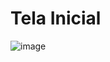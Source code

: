 # Tela Inicial
![image](https://github.com/APLGABRIEL/QuizProva/assets/102994698/8baedd22-3a2e-4750-9708-94c26774deb4)

